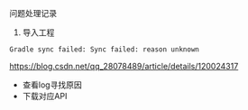 问题处理记录



1. 导入工程

`Gradle sync failed: Sync failed: reason unknown`

https://blog.csdn.net/qq_28078489/article/details/120024317

- 查看log寻找原因
- 下载对应API